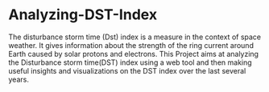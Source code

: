 # Analyzing-DST-Index
The disturbance storm time (Dst) index is a measure in the context of space weather. It gives information about the strength of the ring current around Earth caused by solar protons and electrons. This Project aims at analyzing the Disturbance storm time(DST) index using a web tool and then making useful insights and visualizations on the DST index over the last several years.
